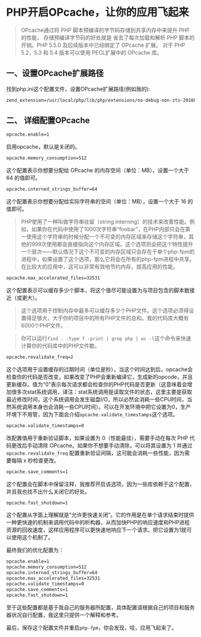 # PHP开启OPcache，让你的应用飞起来
> OPcache通过将 PHP 脚本预编译的字节码存储到共享内存中来提升 PHP 的性能， 存储预编译字节码的好处就是 省去了每次加载和解析 PHP 脚本的开销。PHP 5.5.0 及后续版本中已经绑定了 OPcache 扩展。 对于 PHP 5.2，5.3 和 5.4 版本可以使用 PECL扩展中的 OPcache 库。
## 一、设置OPcache扩展路径
找到php.ini这个配置文件，设置OPcache扩展路径(例如我的):
```cmd
zend_extension=/usr/local/php/lib/php/extensions/no-debug-non-zts-20160303/opcache.so

```
## 二、 详细配置OPcache
```cmd
opcache.enable=1
```
启用opcache，默认是关闭的。

```cmd
opcache.memory_consumption=512
```
这个配置表示你想要分配给 OPcache 的内存空间（单位：MB），设置一个大于 64 的值即可。
```cmd
opcache.interned_strings_buffer=64
```
这个配置表示你想要分配给实际字符串的空间（单位：MB），设置一个大于 16 的值即可。
> PHP使用了一种叫做字符串驻留（string interning）的技术来改善性能。例如，如果你在代码中使用了1000次字符串“foobar”，在PHP内部只会在第一使用这个字符串的时候分配一个不可变的内存区域来存储这个字符串，其他的999次使用都会直接指向这个内存区域。这个选项则会把这个特性提升一个层次——默认情况下这个不可变的内存区域只会存在于单个php-fpm的进程中，如果设置了这个选项，那么它将会在所有的php-fpm进程中共享。在比较大的应用中，这可以非常有效地节约内存，提高应用的性能。
```cmd
opcache.max_accelerated_files=32531
```
这个配置表示可以缓存多少个脚本，将这个值尽可能设置为与项目包含的脚本数接近（或更大）。
> 这个选项用于控制内存中最多可以缓存多少个PHP文件。这个选项必须得设置得足够大，大于你的项目中的所有PHP文件的总和。我的代码库大概有6000个PHP文件。
  
 > 你可以运行``find . -type f -print | grep php | wc -l``这个命令来快速计算你的代码库中的PHP文件数。
 ```cmd
 opcache.revalidate_freq=2
 ```
 这个选项用于设置缓存的过期时间（单位是秒），当这个时间达到后，opcache会检查你的代码是否改变，如果改变了PHP会重新编译它，生成新的opcode，并且更新缓存。值为“0”表示每次请求都会检查你的PHP代码是否更新（这意味着会增加很多次stat系统调用，译注：stat系统调用是读取文件的状态，这里主要是获取最近修改时间，这个系统调用会发生磁盘I/O，所以必然会消耗一些CPU时间，当然系统调用本身也会消耗一些CPU时间）。可以在开发环境中把它设置为0，生产环境下不用管，因为下面会介绍``opcache.validate_timestamps``这个选项。
```cmd
opcache.validate_timestamps=0
```
改配置值用于重新验证脚本，如果设置为 0（性能最佳），需要手动在每次 PHP 代码更改后手动清除 OPcache。如果你不想要手动清除，可以将其设置为 1 并通过 ``opcache.revalidate_freq`` 配置重新验证间隔，这可能会消耗一些性能，因为需要每隔 x 秒检查更改。
```cmd
opcache.save_comments=1
```
这个配置会在脚本中保留注释，我推荐开启该选项，因为一些库依赖于这个配置，并且我也找不出什么关闭它的好处。
```cmd
opcache.fast_shutdown=1
```
这个配置从字面上理解就是“允许更快速关闭”。它的作用是在单个请求结束时提供一种更快速的机制来调用代码中的析构器，从而加快PHP的响应速度和PHP进程资源的回收速度，这样应用程序可以更快速地响应下一个请求。把它设置为1就可以使用这个机制了。

最终我们的优化配置为：
```cmd
opcache.enable=1
opcache.memory_consumption=512
opcache.interned_strings_buffer=64
opcache.max_accelerated_files=32531
opcache.validate_timestamps=0
opcache.save_comments=1
opcache.fast_shutdown=1
```
至于这些配置都是基于我自己的服务器所配置，具体配置请根据自己的项目和服务器状况自行配置，我这里只提供一个解释和参考。

最后，保存这个配置文件并重启``php-fpm``，你会发现，哇，应用飞起来了。
